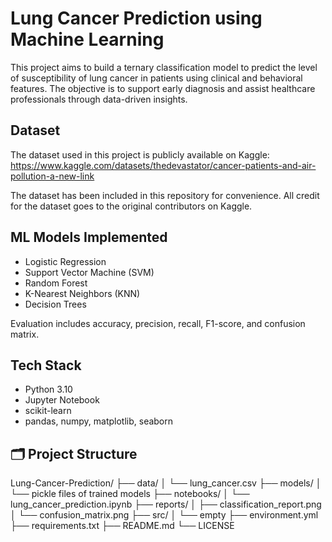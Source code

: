 # Lung Cancer Prediction using Machine Learning

This project aims to build a ternary classification model to predict the level of susceptibility of lung cancer in patients using clinical and behavioral features. The objective is to support early diagnosis and assist healthcare professionals through data-driven insights.

## Dataset

The dataset used in this project is publicly available on Kaggle:  
https://www.kaggle.com/datasets/thedevastator/cancer-patients-and-air-pollution-a-new-link

The dataset has been included in this repository for convenience. All credit for the dataset goes to the original contributors on Kaggle.

## ML Models Implemented

- Logistic Regression
- Support Vector Machine (SVM)
- Random Forest
- K-Nearest Neighbors (KNN)
- Decision Trees

Evaluation includes accuracy, precision, recall, F1-score, and confusion matrix.

## Tech Stack

- Python 3.10
- Jupyter Notebook
- scikit-learn
- pandas, numpy, matplotlib, seaborn

## 🗂️ Project Structure

Lung-Cancer-Prediction/
├── data/
│   └── lung_cancer.csv
├── models/
│   └── pickle files of trained models
├── notebooks/
│   └── lung_cancer_prediction.ipynb
├── reports/
│   ├── classification_report.png
│   └── confusion_matrix.png
├── src/
│   └── empty
├── environment.yml
├── requirements.txt
├── README.md
└── LICENSE
